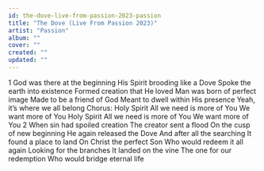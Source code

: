 ```yaml
---
id: the-dove-live-from-passion-2023-passion
title: "The Dove (Live From Passion 2023)"
artist: "Passion"
album: ""
cover: ""
created: ""
updated: ""
---
```


1 God was there at the beginning
His Spirit brooding like a Dove
Spoke the earth into existence
Formed creation that He loved
Man was born of perfect image
Made to be a friend of God
Meant to dwell within His presence
Yeah, it’s where we all belong
Chorus:
Holy Spirit
All we need is more of You
We want more of You
Holy Spirit
All we need is more of You
We want more of You
2 When sin had spoiled creation
The creator sent a flood
On the cusp of new beginning
He again released the Dove
And after all the searching
It found a place to land
On Christ the perfect Son
Who would redeem it all again
Looking for the branches
It landed on the vine
The one for our redemption
Who would bridge eternal life